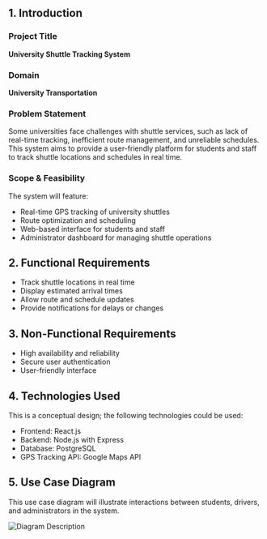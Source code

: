 ## 1. Introduction
### Project Title
**University Shuttle Tracking System**

### Domain
**University Transportation**

### Problem Statement
Some universities face challenges with shuttle services, such as lack of real-time tracking, inefficient route management, and unreliable schedules. This system aims to provide a user-friendly platform for students and staff to track shuttle locations and schedules in real time.

### Scope & Feasibility
The system will feature:
- Real-time GPS tracking of university shuttles
- Route optimization and scheduling
- Web-based interface for students and staff
- Administrator dashboard for managing shuttle operations

## 2. Functional Requirements
- Track shuttle locations in real time
- Display estimated arrival times
- Allow route and schedule updates
- Provide notifications for delays or changes

## 3. Non-Functional Requirements
- High availability and reliability
- Secure user authentication
- User-friendly interface

## 4. Technologies Used
This is a conceptual design; the following technologies could be used:
- Frontend: React.js
- Backend: Node.js with Express
- Database: PostgreSQL
- GPS Tracking API: Google Maps API

## 5. Use Case Diagram
This use case diagram will illustrate interactions between students, drivers, and administrators in the system.

![Diagram Description](https://www.plantuml.com/plantuml/png/TP7FJWGX3CRlF4Kp1s_p2cRzSzIBwtennZJGdI7BWA55ip6-kpCWEsBMM-dt_U0htR1Wb3GvvMWl806Y7KO1OoDfiS4hXLf2X6uhoP2N3f21IrsbApDPRraYpiTimALp8iSauWXketsdefjSAhKyWdwOnMxdbnPREK857YFgW_K3R8yiD7NmgG004fD6df6idzntGUEIE3-mktdDQWiyMVg0Xv24kBhAgRLTXt00h1TNvz9jVRitWqB_1YXoYzoZns56z4WcEMAu-9Ed6DINKZ-V3FtpQCrSlVJzvJfN_k5MM-cLpTlypPrJIe9pKXbQbNL1xsYV-tMscg82Qu8DUPCczmq0)


